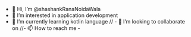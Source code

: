 - 👋 Hi, I’m @shashankRanaNoidaWala
- 👀 I’m interested in application development
- 🌱 I’m currently learning kotlin language
// - 💞️ I’m looking to collaborate on 
//- 📫 How to reach me -

<!---
shashankRanaNoidaWala/shashankRanaNoidaWala is a ✨ special ✨ repository because its `README.md` (this file) appears on your GitHub profile.
You can click the Preview link to take a look at your changes.
--->
